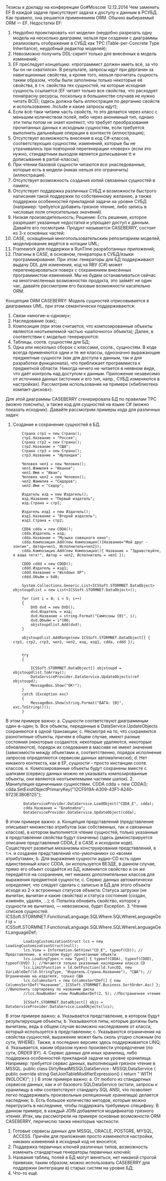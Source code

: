 Тезисы к докладу на конференции Go#Moscow 12.12.2014
Чем заменить EF
В каждой задаче присутствует задача к доступу к данным в РСУБД. Как правило, она решается применением ORM. Обычно выбираемый ORM — EF.
Недостатки EF:
1. Неудобно проектировать «от модели» (неудобно разрезать одну модель на несколько диаграмм, нельзя при создании с диаграммы реализовать отображение в СУБД как TPC (Table-per-Concrete Type Inheritance), неудобный редактор моделей); 
2. Невозможно получить DDL-скрипт только для внесённых в модель изменений;
3. EF преследует концепцию: «программист должен иметь всё, за что бы он ни схватился». В результате, запросы идут при дёргании за навигационные свойства, а кроме того, нельзя прочитать сущность таким образом, чтобы были заполнены только некоторые её свойства, в т.ч. свойства тех сущностей, на которые исходная сущность ссылается (EF читает только все свойства, что расходует понапрасну ресурсы, поскольку в большинстве случаев не нужно читать ВСЁ); (здесь должна быть иллюстрация по дерганию свойств и использованию  .Include и какие запросы идут);
4. Если всё-таки читаем часть свойств, то это делается через класс с меньшим количеством полей, либо через анонимный тип, однако эти типы потом не знает контекст, что требует преобразования прочитанных данных к исходным сущностям, если требуется выполнить дальнейшие операции в контексте (иллюстрация);
5. Отсутствует возможность внесения в код C#-классов, соответствующих сущностям, изменений, которые бы не утрачивались при повторной перегенерации «поверх» (если это нужно, стандартным выходом является дописывание tt и дописывание в partial-классы);
6. При чтении базовой сущности читаются все унаследованные, которые есть в модели (никак нельзя это ограничить) (иллюстрация).
7. Отсутствует возможность создания копий связанных сущностей в памяти;
8. Отсутствует поддержка различных СУБД и возможности быстрого написания такой поддержки по собственному желанию, а также поддержки особенностей прикладной задачи на уровне СУБД (например: требуется добавить грязное чтение, либо запись в числовые поля относительных значений).
9. Низкая производительность;
Решение:
Есть решение, которое разрешает указанные недостатки и упрощает доступ к данным. 
Давайте его посмотрим.
Продукт называется CASEBERRY, состоит из 3-х основных частей:
1.	CASE, оснащённый многопользовательским репозитарием моделей, моделирование ведётся в нотации UML;
2.	Framework для поддержки в RunTime разработанных приложений;
3.	Плагины в CASE, в основном, генераторы в СУБД/языки программирования. При этом: генераторы для БД поддерживают выдачу DDL для изменения, код на ЯВУ (C#) может перегенерироваться поверх с сохранением внесённых программистом изменений.
Мы не будем останавливаться сейчас на многочисленных возможностях продукта, это займёт не один час, давайте рассмотрим его базовые возможности касательно ORM.

Концепция ORM CASEBERRY:
Модель сущностей отрисовывается в диаграммах UML, при этом семантически поддерживаются:
1.	Связи «многие-к-одному»;
2.	Наследование (как);
3.	Композиция (при этом считается, что композированные объекты являются неотъемлемой частью «шапочного» объекта);
Далее, в соответствии с моделью генерируются:
1.	Таблицы, соотв. сущностям для БД;
2.	Одна или несколько сборок с классами, соотв., сущностям.
В коде всегда применяются одни и те же классы, однозначно выражающие предметные сущности (как для доступа к данным, так и для разработки функционала), что приближает программиста к предметной области. 
Никогда ничего не читается в неявном виде, что даёт контроль над доступом к данным.
Приложение независимо от источника данных (источник и его тип, напр., СУБД изменяются в настройках). 
Рассмотрим использование на примере («библиотека компакт-дисков»):
 
Для этой диаграммы CASEBERRY сгенерировала БД по правилам TPC (можно пояснить), а также код для сущностей на языке C# (можно показать исходник).
Давайте рассмотрим примеры кода для различных задач:
1.	Создание и сохранение сущностей в БД.

            Страна стр1 = new Страна();
            стр1.Название = "Россия";
            Страна стр2 = new Страна();
            стр2.Название = "США";
            Страна стр3 = new Страна();
            стр3.Название = "Ирландея";
 
            Человек чел1 = new Человек();
            чел1.Фамилия = "Иванов";
            чел1.Имя = "Иван";
            Человек чел2 = new Человек();
            чел2.Фамилия = "Сидоров";
            чел2.Имя = "Сидор";
 
            Издатель изд = new Издатель();
            изд.Название = "Первый издатель";
            изд.Страна = стр1;
 
            Издатель изд1 = new Издатель();
            изд1.Название = "Второй издатель";
            изд1.Страна = стр2;
 
            CDDA cdda = new CDDA();
            cdda.Издатель = изд;
            cdda.Название = "Музыка совецкого кино";
            cdda.Композиция.Add(new Композиция(){Название="Мой друг - зонтик", Автор=чел1, Исполнитель=чел2});
            cdda.Композиция.Add(new Композиция(){ Название = "Здравствуйте, я ваша тетя!", Автор = чел2, Исполнитель = чел1 });
 
            CDDD cddd = new CDDD();
            cddd.Издатель = изд1;
            cddd.Название = "Windows XP";
            cddd.Объём = 640;
 
            System.Collections.Generic.List<ICSSoft.STORMNET.DataObject> objstoupdlist = new List<ICSSoft.STORMNET.DataObject>();
 
            for (int i = 0; i < 5; i++)
            {
                DVD dvd = new DVD();
                dvd.Издатель = изд;
                dvd.Название = string.Format("Симпсоны {0}", i);
                dvd.Объём = i*100;
                objstoupdlist.Add(dvd);
            }
 
            objstoupdlist.AddRange(new ICSSoft.STORMNET.DataObject[] { стр1, стр2, стр3, чел1, чел2, изд, изд1, cdda, cddd });
 
                            
            try
            {
 
                ICSSoft.STORMNET.DataObject[] objstoupd = objstoupdlist.ToArray();
                DataServiceProvider.DataService.UpdateObjects(ref objstoupd);
                MessageBox.Show("OK!");
            }
            catch (Exception exc)
            {
                MessageBox.Show(string.Format("БАГА: {0}", exc.ToString()));
            }
В этом примере важно:
a.	Сущности соответствуют диаграммным один-в-один;
b.	Все объекты, переданные в DataService.UpdateObjects сохраняются в одной транзакции;
c.	Несмотря на то, что сохраняются разнотипные объекты, причем в общем случае, имеют разные состояния (некоторые создаются, некоторые удаляются, некоторые обновляются), порядок их следования в массиве не имеет значения (зависимости между объектами и, соответственно, порядок исполнения запросов определяются сервисом данных автоматически);
d.	Нет никакого контекста, как в EF, сущности – просто инстанции соотв. классов.
e.	Композированные объекты будут сохранены вместе с шапками (сервису данных можно не указывать композированные объекты, они являются неотъемлемыми частями шапок).
2.	Манипуляция единичными сущностями.
            CDDA cdda = new CDDA();
            cdda.SetExistObjectPrimaryKey("12CF919A-A309-43F1-A240-9723E3B0B125");            
            
            DataServiceProvider.DataService.LoadObject("CDDA_E", cdda);
            cdda.Название = "Блаблабла";
            DataServiceProvider.DataService.UpdateObject(cdda);
В этом примере важно:
a.	Концепция представлений (представление описывает множество атрибутов (как собственных, так и связанных классов), в котором выполняется чтение сущностей, только указанные в представлении свойства будут означены) (здесь демонстрируется описание представления CDDA_E в CASE и исходном коде). Существуют развитые механизмы конструирования представлений, в т.ч. и создание представлений «по-умолчанию» со «всеми атрибутами»;
b.	Для выражения сущности аудио-CD есть один единственный класс CDDA, он используется ВЕЗДЕ, в данном случае, прямо его объект создаётся из БД, изменяется свойство и он же передаётся на сохранение, нет никаких дополнительных классов для выражения предметной сущности;
c.	Сервис данных автоматически определяет, что следует сделать с записью в БД для этого объекта исходя из 2-х встроенных статусов объекта: Статуса загрузки (не вычитан, вычитан и какие свойства) и статуса состояния (создан, изменён, удалён, …);
d.	Попытка обновить свойство, которое у сущности не вычитано, — невозможна, будет Exception.
3.	Чтение списков сущностей.
            ICSSoft.STORMNET.FunctionalLanguage.SQLWhere.SQLWhereLanguageDef ld = ICSSoft.STORMNET.FunctionalLanguage.SQLWhere.SQLWhereLanguageDef.LanguageDef;
 
            LoadingCustomizationStruct lcs = new LoadingCustomizationStruct(null);
            lcs.View = Information.GetView("CD_E", typeof(CD)); //Представление, в котором будут прочитанные объекты
            lcs.LoadingTypes = new Type[] { typeof(CDDA), typeof(CDDD), typeof(DVD) }; //Читаются только указанные наследники класса CD
            lcs.LimitFunction = ld.GetFunction(ld.funcEQ, new VariableDef(ld.StringType, "Издатель.Страна.Название"), "США"); //Ограничение на издателя, только США
            lcs.ColumnsSort = new ColumnsSortDef[] { new ColumnsSortDef("Название", ICSSoft.STORMNET.Business.SortOrder.Asc) }; //Выполнить сортировку по названию диска
            //lcs.RowNumber =new RowNumberDef(2, 5); //Постраничное чтение
 
            ICSSoft.STORMNET.DataObject[] objs = DataServiceProvider.DataService.LoadObjects(lcs);
В этом примере важно:
a.	Указывается представление, в котором будут результирующие объекты;
b.	Указываются типы, которые должны быть вычитаны, ведь в общем случае возможно наследование от класса, который используется в представлении;
c.	Указываются ограничения на свойства сущностей, выражение может быть сколь угодно сложным (по сути, WHERE). Также, в последних версиях здесь поддерживается LINQ;
d.	Указывается, каким образом нужно произвести упорядочение (по сути, ORDER BY).
4.	Сервис данных для иных хранилищ, либо поддержка особенностей прикладной задачи на уровне хранилища. Например: требуется сервис данных, выполняющий грязное чтение в MSSQL.
    public class DirtyReadMSSQLDataService : MSSQLDataService
    {
        public override string GetJoinTableModifierExpression()
        {
            return " WITH (NOLOCK)";
        }
    }
В этом примере важно:
a.	От любого из стандартных сервисов данных, как и от базового SQLDataService (кстати, запросы к хранилищу в нём соответствуют стандарту SQL ANSI, что позволяет легко поддерживать произвольные реляционные хранилища) делается наследник;
b.	Есть большое количество методов, которые можно перегрузить в наследнике, чтобы поддержать требуемую специфику. В данном примере, в каждый JOIN добавляется модификатор грязного чтения.
Итак, мы рассмотрели на примере основные возможности ORM CASEBERRY, перечислю также некоторые частности:
1.	Готовые сервисы данных для MSSQL, ORACLE, POSTGRE, MYSQL, ACCESS. Причём для приложения просто изменяются настройки, никаких изменений в исходный код не вносится;
2.	Поддержка первичных ключей различных типов, возможность изменить стандартные генераторы первичных ключей;
3.	Названия таблиц, полей в БД могут меняться, нет никакой строгой привязки, таким образом, можно использовать CASEBERRY для поддержки (интеграции в) старых систем на уровне БД;
4.	Что-то ещё.

